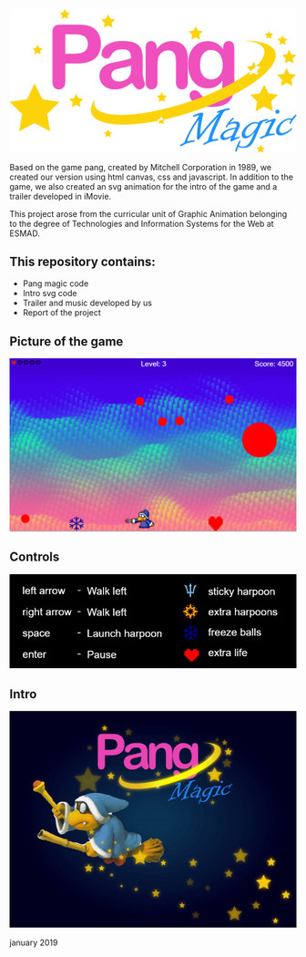 ![GitHub Logo ](/images2/logo.png )



Based on the game pang, created by Mitchell Corporation in 1989, we created our version using html canvas, css and javascript.
In addition to the game, we also created an svg animation for the intro of the game and a trailer developed in iMovie.

This project arose from the curricular unit of Graphic Animation belonging to the degree of Technologies and Information Systems for the Web at ESMAD.

## This repository contains:
* Pang magic code
* Intro svg code
* Trailer and music developed by us
* Report of the project

## Picture of the game
![](/images2/print.PNG )
## Controls
![](/images2/controls2.PNG )
## Intro 
![](PangMagic.gif)



january 2019
